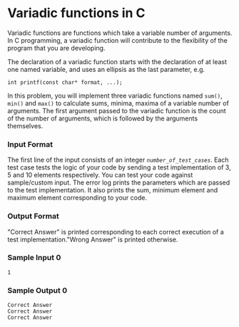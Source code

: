 # Variadic functions in C

Variadic functions are functions which take a variable number of arguments. In C programming, a variadic function will contribute to the flexibility of the program that you are developing.

The declaration of a variadic function starts with the declaration of at least one named variable, and uses an ellipsis as the last parameter, e.g.
````
int printf(const char* format, ...);
````
In this problem, you will implement three variadic functions named `sum()`, `min()` and `max()` to calculate sums, minima, maxima of a variable number of arguments. The first argument passed to the variadic function is the count of the number of arguments, which is followed by the arguments themselves.

### Input Format

The first line of the input consists of an integer _`number_of_test_cases`_.
Each test case tests the logic of your code by sending a test implementation of 3, 5 and 10 elements respectively.
You can test your code against sample/custom input.
The error log prints the parameters which are passed to the test implementation. It also prints the sum, minimum element and maximum element corresponding to your code.

### Output Format

"Correct Answer" is printed corresponding to each correct execution of a test implementation."Wrong Answer" is printed otherwise.

### Sample Input 0
````
1
````
### Sample Output 0
````
Correct Answer
Correct Answer
Correct Answer
````